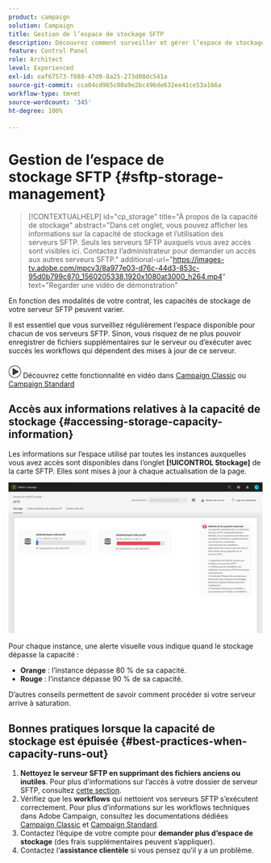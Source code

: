 ```yaml
---
product: campaign
solution: Campaign
title: Gestion de l’espace de stockage SFTP
description: Découvrez comment surveiller et gérer l’espace de stockage de votre serveur SFTP
feature: Control Panel
role: Architect
level: Experienced
exl-id: eaf67573-f088-47d9-8a25-273d08dc541a
source-git-commit: cca04cd965c00a9e2bc496de632ee41ce53a166a
workflow-type: tm+mt
source-wordcount: '345'
ht-degree: 100%

---
```


# Gestion de l’espace de stockage SFTP {#sftp-storage-management}

>[!CONTEXTUALHELP]
>id="cp_storage"
>title="À propos de la capacité de stockage"
>abstract="Dans cet onglet, vous pouvez afficher les informations sur la capacité de stockage et l’utilisation des serveurs SFTP. Seuls les serveurs SFTP auxquels vous avez accès sont visibles ici. Contactez l’administrateur pour demander un accès aux autres serveurs SFTP."
>additional-url="https://images-tv.adobe.com/mpcv3/8a977e03-d76c-44d3-853c-95d0b799c870_1560205338.1920x1080at3000_h264.mp4" text="Regarder une vidéo de démonstration"

En fonction des modalités de votre contrat, les capacités de stockage de votre serveur SFTP peuvent varier.

Il est essentiel que vous surveilliez régulièrement l’espace disponible pour chacun de vos serveurs SFTP. Sinon, vous risquez de ne plus pouvoir enregistrer de fichiers supplémentaires sur le serveur ou d’exécuter avec succès les workflows qui dépendent des mises à jour de ce serveur.

![](assets/do-not-localize/how-to-video.png) Découvrez cette fonctionnalité en vidéo dans [Campaign Classic](https://experienceleague.adobe.com/docs/campaign-classic-learn/control-panel/sftp-management/monitoring-server-capacity.html?lang=fr#sftp-management) ou [Campaign Standard](https://experienceleague.adobe.com/docs/campaign-standard-learn/control-panel/sftp-management/monitoring-server-capacity.html?lang=fr#sftp-management)

## Accès aux informations relatives à la capacité de stockage {#accessing-storage-capacity-information}

Les informations sur l’espace utilisé par toutes les instances auxquelles vous avez accès sont disponibles dans l’onglet **[!UICONTROL Stockage]** de la carte SFTP. Elles sont mises à jour à chaque actualisation de la page.

![](assets/control_panel_space.png)

Pour chaque instance, une alerte visuelle vous indique quand le stockage dépasse la capacité :

* **Orange** : l’instance dépasse 80 % de sa capacité.
* **Rouge** : l’instance dépasse 90 % de sa capacité.

D’autres conseils permettent de savoir comment procéder si votre serveur arrive à saturation.

## Bonnes pratiques lorsque la capacité de stockage est épuisée {#best-practices-when-capacity-runs-out}

1. **Nettoyez le serveur SFTP en supprimant des fichiers anciens ou inutiles**. Pour plus d’informations sur l’accès à votre dossier de serveur SFTP, consultez [cette section](../../sftp/using/logging-into-sftp-server.md).
1. Vérifiez que les **workflows** qui nettoient vos serveurs SFTP s’exécutent correctement. Pour plus d’informations sur les workflows techniques dans Adobe Campaign, consultez les documentations dédiées [Campaign Classic](https://experienceleague.adobe.com/docs/campaign-classic/using/automating-with-workflows/advanced-management/about-technical-workflows.html?lang=fr#automating-with-workflows) et [Campaign Standard](https://experienceleague.adobe.com/docs/campaign-standard/using/administrating/application-settings/technical-workflows.html?lang=fr#administrating).
1. Contactez l’équipe de votre compte pour **demander plus d’espace de stockage** (des frais supplémentaires peuvent s’appliquer).
1. Contactez l’**assistance clientèle** si vous pensez qu’il y a un problème.
